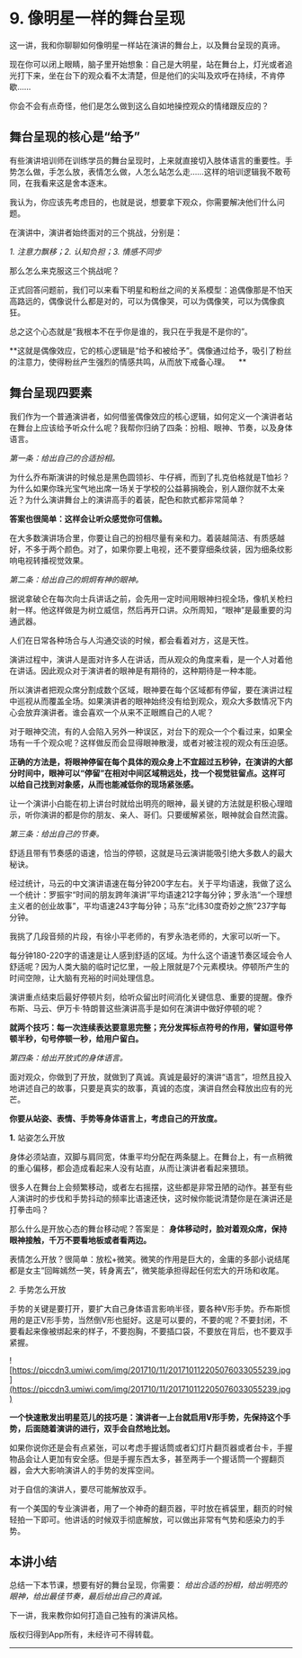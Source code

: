 # 9. 像明星一样的舞台呈现

这一讲，我和你聊聊如何像明星一样站在演讲的舞台上，以及舞台呈现的真谛。

现在你可以闭上眼睛，脑子里开始想象：自己是大明星，站在舞台上，灯光或者追光打下来，坐在台下的观众看不太清楚，但是他们的尖叫及欢呼在持续，不肯停歇……

你会不会有点奇怪，他们是怎么做到这么自如地操控观众的情绪跟反应的？    

## 舞台呈现的核心是“给予”

有些演讲培训师在训练学员的舞台呈现时，上来就直接切入肢体语言的重要性。手势怎么做，手怎么放，表情怎么做，人怎么站怎么走……这样的培训逻辑我不敢苟同，在我看来这是舍本逐末。

我认为，你应该先考虑目的，也就是说，想要拿下观众，你需要解决他们什么问题。

在演讲中，演讲者始终面对的三个挑战，分别是：

 *1. 注意力飘移；2. 认知负担；3. 情感不同步*

那么怎么来克服这三个挑战呢？

正式回答问题前，我们可以来看下明星和粉丝之间的关系模型：追偶像那是不怕天高路远的，偶像说什么都是对的，可以为偶像哭，可以为偶像笑，可以为偶像疯狂。

总之这个心态就是“我根本不在乎你是谁的，我只在乎我是不是你的”。

 **这就是偶像效应，它的核心逻辑是“给予和被给予”。偶像通过给予，吸引了粉丝的注意力，使得粉丝产生强烈的情感共鸣，从而放下戒备心理。    **

## 舞台呈现四要素

我们作为一个普通演讲者，如何借鉴偶像效应的核心逻辑，如何定义一个演讲者站在舞台上应该给予听众什么呢？我帮你归纳了四条：扮相、眼神、节奏，以及身体语言。

 *第一条：给出自己的合适扮相。*

为什么乔布斯演讲的时候总是黑色圆领衫、牛仔裤，而到了扎克伯格就是T恤衫？为什么如果你珠光宝气地出席一场关于学校的公益募捐晚会，别人跟你就不太亲近？为什么演讲舞台上的演讲高手的着装，配色和款式都非常简单？

 **答案也很简单：这样会让听众感觉你可信赖。**

在大多数演讲场合里，你要让自己的扮相尽量有亲和力。着装越简洁、有质感越好，不多于两个颜色。对了，如果你要上电视，还不要穿细条纹装，因为细条纹影响电视转播视觉效果。

 *第二条：给出自己的炯炯有神的眼神。*

据说拿破仑在每次向士兵讲话之前，会先用一定时间用眼神扫视全场，像机关枪扫射一样。他这样做是为树立威信，然后再开口讲。众所周知，“眼神”是最重要的沟通武器。

人们在日常各种场合与人沟通交谈的时候，都会看着对方，这是天性。

演讲过程中，演讲人是面对许多人在讲话，而从观众的角度来看，是一个人对着他在讲话。因此观众对于演讲者的眼神是有期待的，这种期待是一种本能。

所以演讲者把观众席分割成数个区域，眼神要在每个区域都有停留，要在演讲过程中巡视从而覆盖全场。如果演讲者的眼神始终没有给到观众，观众大多数情况下内心会放弃演讲者。谁会喜欢一个从来不正眼瞧自己的人呢？

对于眼神交流，有的人会陷入另外一种误区，对台下的观众一个个看过来，如果全场有一千个观众呢？这样做反而会显得眼神散漫，或者对被注视的观众有压迫感。

 **正确的方法是，将眼神停留在每个具体的观众身上不宜超过五秒钟，在演讲的大部分时间中，眼神可以“停留”在相对中间区域稍远处，找一个视觉驻留点。这样可以给自己找到对象感，从而也能减低你的现场紧张感。**

让一个演讲小白能在初上讲台时就给出明亮的眼神，最关键的方法就是积极心理暗示，听你演讲的都是你的朋友、亲人、哥们。只要缓解紧张，眼神就会自然流露。

 *第三条：给出自己的节奏。*

舒适且带有节奏感的语速，恰当的停顿，这就是马云演讲能吸引绝大多数人的最大秘诀。

经过统计，马云的中文演讲语速在每分钟200字左右。关于平均语速，我做了这么一个统计：罗振宇“时间的朋友跨年演讲”平均语速212字每分钟；罗永浩“一个理想主义者的创业故事”，平均语速243字每分钟；马东“北纬30度奇妙之旅”237字每分钟。

我挑了几段音频的片段，有徐小平老师的，有罗永浩老师的，大家可以听一下。

每分钟180-220字的语速是让人感到舒适的区域。为什么这个语速节奏区域会令人舒适呢？因为人类大脑的临时记忆里，一般上限就是7个元素模块。停顿所产生的时间空隙，让大脑有充裕的时间处理信息。

演讲重点结束后最好停顿片刻，给听众留出时间消化关键信息、重要的提醒。像乔布斯、马云、伊万卡·特朗普这些演讲高手是如何在演讲中做好停顿的呢？

 **就两个技巧：每一次连续表达要意思完整；充分发挥标点符号的作用，譬如逗号停顿半秒，句号停顿一秒，给用户留白。**

 *第四条：给出开放式的身体语言。*

面对观众，你做到了开放，就做到了真诚。真诚是最好的演讲“语言”，坦然且投入地讲述自己的故事，只要是真实的故事，真诚的态度，演讲自然会释放出应有的光芒。

 **你要从站姿、表情、手势等身体语言上，考虑自己的开放度。**

 **1.** 站姿怎么开放

身体必须站直，双脚与肩同宽，体重平均分配在两条腿上。在舞台上，有一点稍微的重心偏移，都会造成看起来人没有站直，从而让演讲者看起来猥琐。

很多人在舞台上会频繁移动，或者左右摇摆，这些都是非常丑陋的动作。甚至有些人演讲时的步伐和手势抖动的频率比语速还快，这时候你能说清楚你是在演讲还是打拳击吗？

那么什么是开放心态的舞台移动呢？答案是： **身体移动时，脸对着观众席，保持眼神接触，千万不要看地板或者看两边。**

表情怎么开放？很简单：放松+微笑。微笑的作用是巨大的，金庸的多部小说结尾都是女主“回眸嫣然一笑，转身离去”，微笑能承担得起任何宏大的开场和收尾。

 *2.* 手势怎么开放

手势的关键是要打开，要扩大自己身体语言影响半径，要各种V形手势。乔布斯惯用的是正V形手势，当然倒V形也挺好。这是可以要的，不要的呢？不要封闭，不要看起来像被绑起来的样子，不要抱胸，不要插口袋，不要放在背后，也不要双手紧握。    

![https://piccdn3.umiwi.com/img/201710/11/201710112205076033055239.jpg](https://piccdn3.umiwi.com/img/201710/11/201710112205076033055239.jpg)

 **一个快速散发出明星范儿的技巧是：演讲者一上台就启用V形手势，先保持这个手势，后面随着演讲的进行，双手会自然地比划。**

如果你说你还是会有点紧张，可以考虑手握话筒或者幻灯片翻页器或者台卡，手握物品会让人更加有安全感。但是手握东西太多，甚至两手一个握话筒一个握翻页器，会大大影响演讲人的手势的发挥空间。

对于自信的演讲人，要尽可能解放双手。

有一个美国的专业演讲者，用了一个神奇的翻页器，平时放在裤袋里，翻页的时候轻拍一下即可。他讲话的时候双手彻底解放，可以做出非常有气势和感染力的手势。    

## 本讲小结

总结一下本节课，想要有好的舞台呈现，你需要： *给出合适的扮相，给出明亮的眼神，给出最佳节奏，最后给出自己的真诚。*

下一讲，我来教你如何打造自己独有的演讲风格。    

版权归得到App所有，未经许可不得转载。    

---
